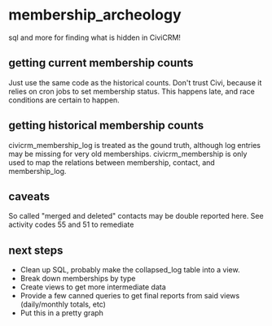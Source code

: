 # membership_archeology
sql and more for finding what is hidden in CiviCRM!

## getting current membership counts
Just use the same code as the historical counts. Don't trust Civi, because it relies on cron jobs to set membership status. This happens late, and race conditions are certain to happen.

## getting historical membership counts
civicrm_membership_log is treated as the gound truth, although log entries may be missing for very old memberships. civicrm_membership is only used to map the relations between membership, contact, and membership_log.

## caveats
So called "merged and deleted" contacts may be double reported here. See activity codes 55 and 51 to remediate

## next steps
- Clean up SQL, probably make the collapsed_log table into a view.
- Break down memberships by type
- Create views to get more intermediate data
- Provide a few canned queries to get final reports from said views (daily/monthly totals, etc)
- Put this in a pretty graph
